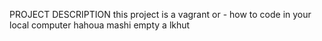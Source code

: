 PROJECT DESCRIPTION
this project is a vagrant or - how to code in your local computer
hahoua mashi empty a lkhut 